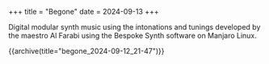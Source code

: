 +++
title = "Begone"
date = 2024-09-13
+++

Digital modular synth music using the intonations and tunings developed by the maestro Al Farabi using the Bespoke Synth software on Manjaro Linux.

{{archive(title="begone_2024-09-12_21-47")}}
